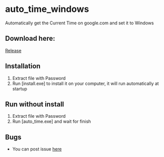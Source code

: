 # auto_time_windows
Automatically get the Current Time on google.com and set it to Windows

## Download here:
[Release](https://github.com/KhanhNguyen9872/auto_time_windows/releases)

## Installation
1. Extract file with Password
2. Run [install.exe] to install it on your computer, it will run automatically at startup

## Run without install
1. Extract file with Password
2. Run [auto_time.exe] and wait for finish

## Bugs
- You can post issue [here](https://github.com/KhanhNguyen9872/auto_time_windows/issues)

